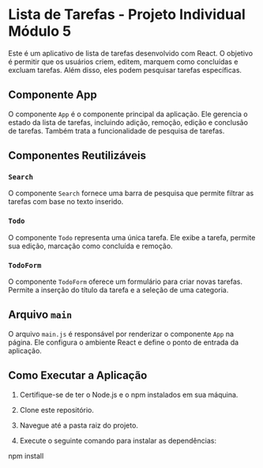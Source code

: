 # Lista de Tarefas - Projeto Individual Módulo 5

Este é um aplicativo de lista de tarefas desenvolvido com React. O objetivo é permitir que os usuários criem, editem, marquem como concluídas e excluam tarefas. Além disso, eles podem pesquisar tarefas específicas.

## Componente App

O componente `App` é o componente principal da aplicação. Ele gerencia o estado da lista de tarefas, incluindo adição, remoção, edição e conclusão de tarefas. Também trata a funcionalidade de pesquisa de tarefas.

## Componentes Reutilizáveis

### `Search`

O componente `Search` fornece uma barra de pesquisa que permite filtrar as tarefas com base no texto inserido.

### `Todo`

O componente `Todo` representa uma única tarefa. Ele exibe a tarefa, permite sua edição, marcação como concluída e remoção.

### `TodoForm`

O componente `TodoForm` oferece um formulário para criar novas tarefas. Permite a inserção do título da tarefa e a seleção de uma categoria.

## Arquivo `main`

O arquivo `main.js` é responsável por renderizar o componente `App` na página. Ele configura o ambiente React e define o ponto de entrada da aplicação.

## Como Executar a Aplicação

1. Certifique-se de ter o Node.js e o npm instalados em sua máquina.

2. Clone este repositório.

3. Navegue até a pasta raiz do projeto.

4. Execute o seguinte comando para instalar as dependências:


npm install